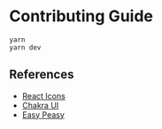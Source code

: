 # Contributing Guide

```
yarn
yarn dev
```

## References

- [React Icons](https://react-icons.github.io/react-icons)
- [Chakra UI](https://chakra-ui.com/docs)
- [Easy Peasy](https://easy-peasy.dev/docs/introduction/)
